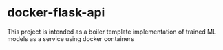 # docker-flask-api
This project is intended as a boiler template implementation of trained ML models as a service using docker containers
